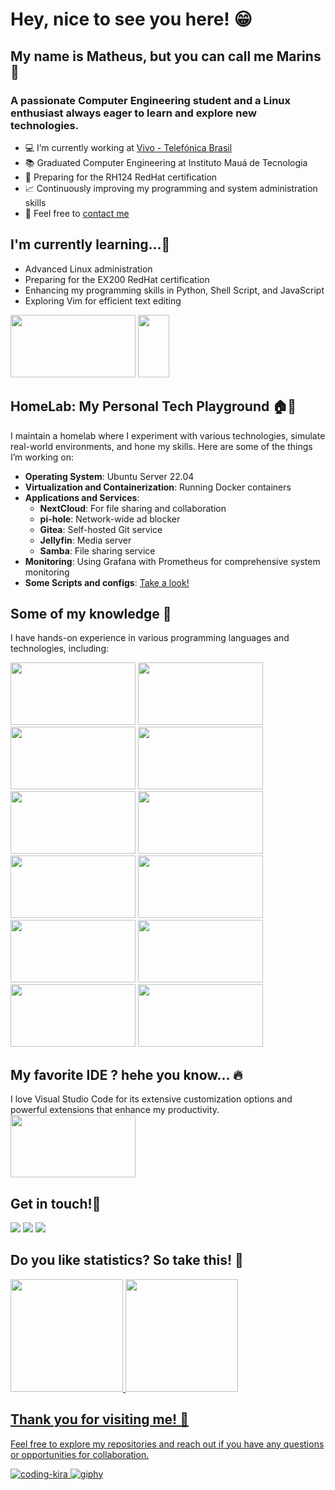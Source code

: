 # Hey, nice to see you here! 😁
## My name is Matheus, but you can call me Marins 🤗
### A passionate Computer Engineering student and a Linux enthusiast always eager to learn and explore new technologies.

- 💻 I’m currently working at [Vivo - Telefónica Brasil](https://www.vivo.com.br/)
- 📚 Graduated Computer Engineering at Instituto Mauá de Tecnologia
- 🌱 Preparing for the RH124 RedHat certification
- 📈 Continuously improving my programming and system administration skills
- 📲 Feel free to [contact me](mailto:matheus.bernardello@live.com)

## I'm currently learning...🐧
- Advanced Linux administration
- Preparing for the EX200 RedHat certification
- Enhancing my programming skills in Python, Shell Script, and JavaScript
- Exploring Vim for efficient text editing
<div>
  <img src="https://cdn.jsdelivr.net/gh/devicons/devicon/icons/linux/linux-original.svg" height="100" width="200" />
  <img src="https://cdn.jsdelivr.net/gh/devicons/devicon/icons/vim/vim-original.svg" height="100" width="50"  />
</div>

## HomeLab: My Personal Tech Playground 🏠🔧
I maintain a homelab where I experiment with various technologies, simulate real-world environments, and hone my skills. Here are some of the things I’m working on:
- **Operating System**: Ubuntu Server 22.04
- **Virtualization and Containerization**: Running Docker containers
- **Applications and Services**:
  - **NextCloud**: For file sharing and collaboration
  - **pi-hole**: Network-wide ad blocker
  - **Gitea**: Self-hosted Git service
  - **Jellyfin**: Media server
  - **Samba**: File sharing service
- **Monitoring**: Using Grafana with Prometheus for comprehensive system monitoring
- **Some Scripts and configs**: [Take a look!](https://github.com/Marins14/Bash-Shell/tree/main/Projeto_Servidor)
  
## Some of my knowledge 📝
I have hands-on experience in various programming languages and technologies, including:
<div>
  <img src="https://cdn.jsdelivr.net/gh/devicons/devicon/icons/python/python-original.svg" height="100" width="200" /> <img src="https://cdn.jsdelivr.net/gh/devicons/devicon/icons/raspberrypi/raspberrypi-original.svg" height="100" width="200" /> <img src="https://cdn.jsdelivr.net/gh/devicons/devicon/icons/mysql/mysql-original-wordmark.svg" height="100" width="200" />
  <img src="https://cdn.jsdelivr.net/gh/devicons/devicon@latest/icons/postgresql/postgresql-plain.svg" height="100" width="200"/>
  <img src="https://cdn.jsdelivr.net/gh/devicons/devicon/icons/java/java-original-wordmark.svg" height="100" width="200" /> <img src="https://cdn.jsdelivr.net/gh/devicons/devicon/icons/javascript/javascript-original.svg" height="100" width="200" /> <img src="https://cdn.jsdelivr.net/gh/devicons/devicon/icons/react/react-original-wordmark.svg" height="100" width="200" /> <img src="https://cdn.jsdelivr.net/gh/devicons/devicon/icons/html5/html5-original-wordmark.svg" height="100" width="200" />
  <img src="https://cdn.jsdelivr.net/gh/devicons/devicon/icons/nodejs/nodejs-original.svg" height="100" width="200" />
  <img src="https://cdn.jsdelivr.net/gh/devicons/devicon/icons/bash/bash-original.svg" height="100" width="200"/>
  <img src="https://cdn.jsdelivr.net/gh/devicons/devicon@latest/icons/ubuntu/ubuntu-plain.svg" height="100" width="200" />
  <img src="https://cdn.jsdelivr.net/gh/devicons/devicon@latest/icons/azuredevops/azuredevops-original.svg" height="100" width="200" />
          
</div>
          
 
 ## My favorite IDE ? hehe you know... 🔥
 I love Visual Studio Code for its extensive customization options and powerful extensions that enhance my productivity.
 <img src="https://cdn.jsdelivr.net/gh/devicons/devicon/icons/vscode/vscode-original.svg" height="100" width="200" />
          
 
 
## Get in touch!📲
<div>
<a href="https://instagram.com/marins_1401" target="_blank"><img src="https://img.shields.io/badge/-Instagram-%23E4405F?style=for-the-badge&logo=instagram&logoColor=white" target="_blank"></a>
<a href="mailto:matheus.bernardello@live.com"><img src="https://img.shields.io/badge/Outlook-0096c7?style=for-the-badge&logo=outlook&logoColor=white" target="_blank"></a>
<a href="https://www.linkedin.com/in/matheus-marins-bernardello-89b9491ab" target="_blank"><img src="https://img.shields.io/badge/-LinkedIn-%230077B5?style=for-the-badge&logo=linkedin&logoColor=white" target="_blank"></a>   
</div>
 
## Do you like statistics? So take this! 📃
<div>
<a href="https://github.com/Marins14">
<img height="180em" src="https://github-readme-stats.vercel.app/api/top-langs/?username=Marins14&layout=compact&langs_count=7&theme=dracula"/>
<img height="180em" src="https://github-readme-stats.vercel.app/api?username=Marins14&show_icons=true&theme=dracula&include_all_commits=true&count_private=true"/>
</div>

## Thank you for visiting me! 👋
Feel free to explore my repositories and reach out if you have any questions or opportunities for collaboration.

![coding-kira](https://github.com/Marins14/Marins14/assets/100360588/7d214094-05fa-4d0d-bd1b-5491ff0a84e1) ![giphy](https://github.com/Marins14/Marins14/assets/100360588/dddd7c69-f17c-4f76-9b0d-28ef2caba967)


          
          
           
          
          

<!--
**Marins14/Marins14** is a ✨ _special_ ✨ repository because its `README.md` (this file) appears on your GitHub profile.

Here are some ideas to get you started:

- 🔭 I’m currently working on ...
- 🌱 I’m currently learning ...
- 👯 I’m looking to collaborate on ...
- 🤔 I’m looking for help with ...
- 💬 Ask me about ...
- 📫 How to reach me: ...
- 😄 Pronouns: ...
- ⚡ Fun fact: ...
-->

